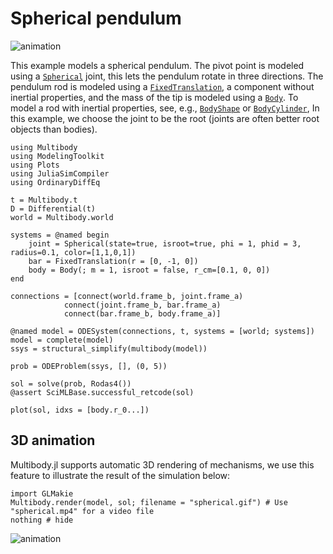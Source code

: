 # Spherical pendulum

![animation](spherical.gif)

This example models a spherical pendulum. The pivot point is modeled using a [`Spherical`](@ref) joint, this lets the pendulum rotate in three directions. The pendulum rod is modeled using a [`FixedTranslation`](@ref), a component without inertial properties, and the mass of the tip is modeled using a [`Body`](@ref). To model a rod with inertial properties, see, e.g., [`BodyShape`](@ref) or [`BodyCylinder`](@ref), In this example, we choose the joint to be the root (joints are often better root objects than bodies).


```@example spring_mass_system
using Multibody
using ModelingToolkit
using Plots
using JuliaSimCompiler
using OrdinaryDiffEq

t = Multibody.t
D = Differential(t)
world = Multibody.world

systems = @named begin
    joint = Spherical(state=true, isroot=true, phi = 1, phid = 3, radius=0.1, color=[1,1,0,1])
    bar = FixedTranslation(r = [0, -1, 0])
    body = Body(; m = 1, isroot = false, r_cm=[0.1, 0, 0])
end

connections = [connect(world.frame_b, joint.frame_a)
            connect(joint.frame_b, bar.frame_a)
            connect(bar.frame_b, body.frame_a)]

@named model = ODESystem(connections, t, systems = [world; systems])
model = complete(model)
ssys = structural_simplify(multibody(model))

prob = ODEProblem(ssys, [], (0, 5))

sol = solve(prob, Rodas4())
@assert SciMLBase.successful_retcode(sol)

plot(sol, idxs = [body.r_0...])
```


## 3D animation
Multibody.jl supports automatic 3D rendering of mechanisms, we use this feature to illustrate the result of the simulation below:

```@example spring_mass_system
import GLMakie
Multibody.render(model, sol; filename = "spherical.gif") # Use "spherical.mp4" for a video file
nothing # hide
```

![animation](spherical.gif)